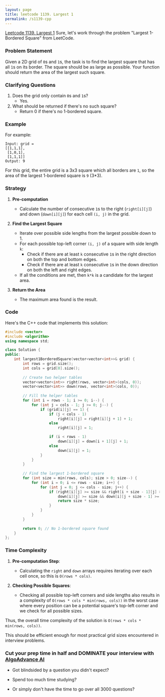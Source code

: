```yaml
---
layout: page
title: leetcode 1139. Largest 1
permalink: /s1139-cpp
---
```

[Leetcode 1139. Largest 1](https://algoadvance.github.io/algoadvance/l1139)
Sure, let's work through the problem "Largest 1-Bordered Square" from LeetCode.

### Problem Statement

Given a 2D grid of `0`s and `1`s, the task is to find the largest square that has all `1`s on its border. The square should be as large as possible. Your function should return the area of the largest such square.

### Clarifying Questions

1. Does the grid only contain `0`s and `1`s?
   - Yes.
2. What should be returned if there's no such square?
   - Return 0 if there's no 1-bordered square.

### Example

For example:
```plaintext
Input: grid = 
[[1,1,1],
 [1,0,1],
 [1,1,1]]
Output: 9
```

For this grid, the entire grid is a 3x3 square which all borders are `1`, so the area of the largest 1-bordered square is `9` (3*3).

### Strategy

1. **Pre-computation**
   - Calculate the number of consecutive `1`s to the right (`right[i][j]`) and down (`down[i][j]`) for each cell `(i, j)` in the grid.

2. **Find the Largest Square**
   - Iterate over possible side lengths from the largest possible down to 1.
   - For each possible top-left corner `(i, j)` of a square with side length `k`:
     - Check if there are at least `k` consecutive `1`s in the right direction on both the top and bottom edges.
     - Check if there are at least `k` consecutive `1`s in the down direction on both the left and right edges.
   - If all the conditions are met, then `k*k` is a candidate for the largest area.

3. **Return the Area**
   - The maximum area found is the result.

### Code

Here's the C++ code that implements this solution:

```cpp
#include <vector>
#include <algorithm>
using namespace std;

class Solution {
public:
    int largest1BorderedSquare(vector<vector<int>>& grid) {
        int rows = grid.size();
        int cols = grid[0].size();
        
        // Create two helper tables
        vector<vector<int>> right(rows, vector<int>(cols, 0));
        vector<vector<int>> down(rows, vector<int>(cols, 0));
        
        // Fill the helper tables
        for (int i = rows - 1; i >= 0; i--) {
            for (int j = cols - 1; j >= 0; j--) {
                if (grid[i][j] == 1) {
                    if (j < cols - 1)
                        right[i][j] = right[i][j + 1] + 1;
                    else
                        right[i][j] = 1;

                    if (i < rows - 1)
                        down[i][j] = down[i + 1][j] + 1;
                    else
                        down[i][j] = 1;
                }
            }
        }
        
        // Find the largest 1-bordered square
        for (int size = min(rows, cols); size > 0; size--) {
            for (int i = 0; i <= rows - size; i++) {
                for (int j = 0; j <= cols - size; j++) {
                    if (right[i][j] >= size && right[i + size - 1][j] >= size &&
                        down[i][j] >= size && down[i][j + size - 1] >= size) {
                        return size * size;
                    }
                }
            }
        }
        
        return 0; // No 1-bordered square found
    }
};
```

### Time Complexity

1. **Pre-computation Step**:
   - Calculating the `right` and `down` arrays requires iterating over each cell once, so this is `O(rows * cols)`.

2. **Checking Possible Squares**:
   - Checking all possible top-left corners and side lengths also results in a complexity of `O(rows * cols * min(rows, cols))` in the worst case where every position can be a potential square's top-left corner and we check for all possible sizes.

Thus, the overall time complexity of the solution is `O(rows * cols * min(rows, cols))`.

This should be efficient enough for most practical grid sizes encountered in interview problems.


### Cut your prep time in half and DOMINATE your interview with [AlgoAdvance AI](https://algoAdvance.com)

- Got blindsided by a question you didn't expect?

- Spend too much time studying?

- Or simply don't have the time to go over all 3000 questions?

